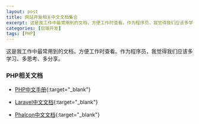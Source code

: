 ```yaml
---
layout: post
title: 网站开发相关中文文档集合
excerpt: 这是我工作中最常用到的文档，方便工作时查看。作为程序员，我觉得我们应该多学习、多思考、多分享。
categories: [后端开发]
tags: [PHP]
---
```


这是我工作中最常用到的文档，方便工作时查看。作为程序员，我觉得我们应该多学习、多思考、多分享。

### PHP相关文档

- [PHP中文手册](http://static.zhnytech.com/blog/file/doc/php/){:target="_blank"}


- [Laravel中文文档](http://static.zhnytech.com/blog/file/2014/09/laravel-doc/){:target="_blank"}
- [Phalcon中文文档](http://static.zhnytech.com/blog/file/2014/08/phalcon-doc/){:target="_blank"}